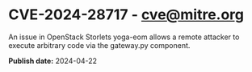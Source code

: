 # CVE-2024-28717 - cve@mitre.org

An issue in OpenStack Storlets yoga-eom allows a remote attacker to execute arbitrary code via the gateway.py component.

**Publish date:** 2024-04-22
